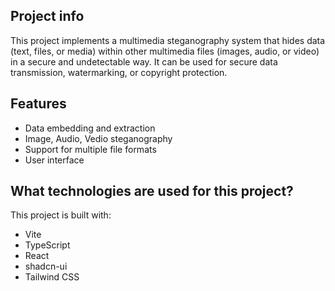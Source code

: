 ## Project info

This project implements a multimedia steganography system that hides data (text, files, or media) within other multimedia files (images, audio, or video) in a secure and undetectable way. It can be used for secure data transmission, watermarking, or copyright protection.

## Features

- Data embedding and extraction
- Image, Audio, Vedio steganography 
- Support for multiple file formats
- User interface 

## What technologies are used for this project?

This project is built with:

- Vite
- TypeScript
- React
- shadcn-ui
- Tailwind CSS

